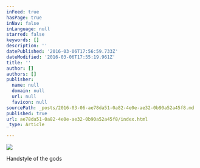 ```yaml
---
inFeed: true
hasPage: true
inNav: false
inLanguage: null
starred: false
keywords: []
description: ''
datePublished: '2016-03-06T17:56:59.733Z'
dateModified: '2016-03-06T17:55:19.961Z'
title: ''
author: []
authors: []
publisher:
  name: null
  domain: null
  url: null
  favicon: null
sourcePath: _posts/2016-03-06-ae78da51-0a82-4e0e-ae32-0b90a52a45f8.md
published: true
url: ae78da51-0a82-4e0e-ae32-0b90a52a45f8/index.html
_type: Article

---
```

![](https://the-grid-user-content.s3-us-west-2.amazonaws.com/26359563-9f9c-49f8-8a89-0233cdc40f8c.jpg)

Handstyle of the gods